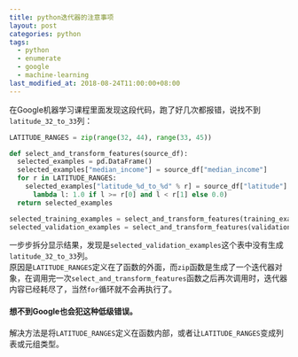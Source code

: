 ```yaml
---
title: python迭代器的注意事项
layout: post
categories: python
tags:
  - python
  - enumerate
  - google
  - machine-learning
last_modified_at: 2018-08-24T11:00:00+08:00
---
```

在Google机器学习课程里面发现这段代码，跑了好几次都报错，说找不到`latitude_32_to_33`列：
```python
LATITUDE_RANGES = zip(range(32, 44), range(33, 45))

def select_and_transform_features(source_df):
  selected_examples = pd.DataFrame()
  selected_examples["median_income"] = source_df["median_income"]
  for r in LATITUDE_RANGES:
    selected_examples["latitude_%d_to_%d" % r] = source_df["latitude"].apply(
      lambda l: 1.0 if l >= r[0] and l < r[1] else 0.0)
  return selected_examples

selected_training_examples = select_and_transform_features(training_examples)
selected_validation_examples = select_and_transform_features(validation_examples)
```
一步步拆分显示结果，发现是`selected_validation_examples`这个表中没有生成`latitude_32_to_33`列。<br>
原因是`LATITUDE_RANGES`定义在了函数的外面，而`zip`函数是生成了一个迭代器对象，在调用完一次`select_and_transform_features`函数之后再次调用时，迭代器内容已经耗尽了，当然`for`循环就不会再执行了。<br>
#### 想不到Google也会犯这种低级错误。
解决方法是将`LATITUDE_RANGES`定义在函数内部，或者让`LATITUDE_RANGES`变成列表或元组类型。
